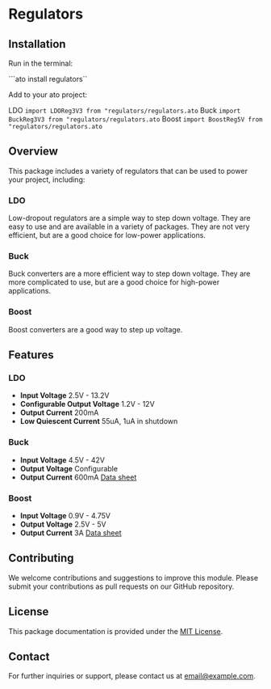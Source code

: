 # Regulators

## Installation
Run in the terminal:

```ato install regulators``

Add to your ato project:

LDO
```import LDOReg3V3 from "regulators/regulators.ato```
Buck
```import BuckReg3V3 from "regulators/regulators.ato```
Boost
```import BoostReg5V from "regulators/regulators.ato```

## Overview

This package includes a variety of regulators that can be used to power your project, including:

### LDO
Low-dropout regulators are a simple way to step down voltage. They are easy to use and are available in a variety of packages. They are not very efficient, but are a good choice for low-power applications.
### Buck
Buck converters are a more efficient way to step down voltage. They are more complicated to use, but are a good choice for high-power applications.
### Boost
Boost converters are a good way to step up voltage.


## Features
### LDO
- **Input Voltage** 2.5V - 13.2V
- **Configurable Output Voltage** 1.2V - 12V
- **Output Current** 200mA
- **Low Quiescent Current** 55uA, 1uA in shutdown

### Buck
- **Input Voltage** 4.5V - 42V
- **Output Voltage** Configurable
- **Output Current** 600mA
[Data sheet](https://www.ti.com/lit/ds/symlink/lm2842-q1.pdf?ts=1702689166245&ref_url=https%253A%252F%252Fwww.ti.com%252Fproduct%252FLM2842-Q1)

### Boost
- **Input Voltage** 0.9V - 4.75V
- **Output Voltage** 2.5V - 5V
- **Output Current** 3A
[Data sheet](https://www.diodes.com/assets/Datasheets/PAM2401.pdf)

## Contributing

We welcome contributions and suggestions to improve this module. Please submit your contributions as pull requests on our GitHub repository.

## License

This package documentation is provided under the [MIT License](#).

## Contact

For further inquiries or support, please contact us at [email@example.com](mailto:email@example.com).
